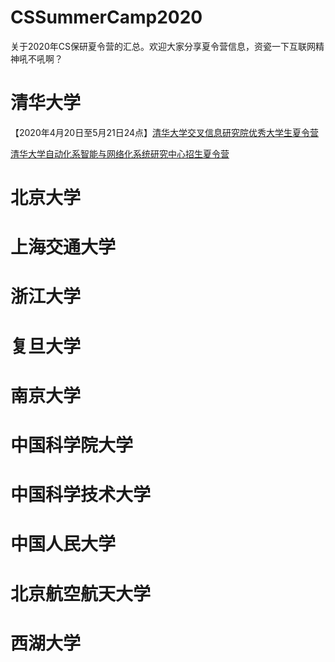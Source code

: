 # CSSummerCamp2020
关于2020年CS保研夏令营的汇总。欢迎大家分享夏令营信息，资瓷一下互联网精神吼不吼啊？

# 清华大学
【2020年4月20日至5月21日24点】[清华大学交叉信息研究院优秀大学生夏令营](https://admission.iiis.tsinghua.edu.cn/2020/contact.php)

[清华大学自动化系智能与网络化系统研究中心招生夏令营](https://www.wjx.cn/m/64524902.aspx)

# 北京大学

# 上海交通大学

# 浙江大学

# 复旦大学

# 南京大学

# 中国科学院大学

# 中国科学技术大学

# 中国人民大学

# 北京航空航天大学

# 西湖大学
